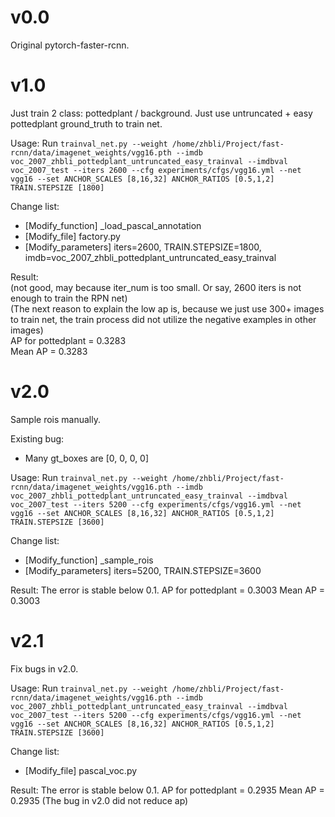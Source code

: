 # v0.0
Original pytorch-faster-rcnn.

# v1.0
Just train 2 class: pottedplant / background.
Just use untruncated + easy pottedplant ground_truth to train net.

Usage: Run `trainval_net.py --weight /home/zhbli/Project/fast-rcnn/data/imagenet_weights/vgg16.pth --imdb voc_2007_zhbli_pottedplant_untruncated_easy_trainval --imdbval voc_2007_test --iters 2600 --cfg experiments/cfgs/vgg16.yml --net vgg16 --set ANCHOR_SCALES [8,16,32] ANCHOR_RATIOS [0.5,1,2] TRAIN.STEPSIZE [1800]`

Change list:
- [Modify_function] _load_pascal_annotation
- [Modify_file] factory.py
- [Modify_parameters] iters=2600, TRAIN.STEPSIZE=1800, imdb=voc_2007_zhbli_pottedplant_untruncated_easy_trainval

Result:  
(not good, may because iter_num is too small. Or say, 2600 iters is not enough to train the RPN net)  
(The next reason to explain the low ap is, because we just use 300+ images to train net,  the train process did not utilize the negative examples in other images)  
AP for pottedplant = 0.3283  
Mean AP = 0.3283  

# v2.0
Sample rois manually.

Existing bug:  
- Many gt_boxes are [0, 0, 0, 0]

Usage: Run `trainval_net.py --weight /home/zhbli/Project/fast-rcnn/data/imagenet_weights/vgg16.pth --imdb voc_2007_zhbli_pottedplant_untruncated_easy_trainval --imdbval voc_2007_test --iters 5200 --cfg experiments/cfgs/vgg16.yml --net vgg16 --set ANCHOR_SCALES [8,16,32] ANCHOR_RATIOS [0.5,1,2] TRAIN.STEPSIZE [3600]`

Change list:
- [Modify_function] _sample_rois
- [Modify_parameters] iters=5200, TRAIN.STEPSIZE=3600

Result:
The error is stable below 0.1.
AP for pottedplant = 0.3003
Mean AP = 0.3003

# v2.1
Fix bugs in v2.0.

Usage: Run `trainval_net.py --weight /home/zhbli/Project/fast-rcnn/data/imagenet_weights/vgg16.pth --imdb voc_2007_zhbli_pottedplant_untruncated_easy_trainval --imdbval voc_2007_test --iters 5200 --cfg experiments/cfgs/vgg16.yml --net vgg16 --set ANCHOR_SCALES [8,16,32] ANCHOR_RATIOS [0.5,1,2] TRAIN.STEPSIZE [3600]`  

Change list:  
- [Modify_file] pascal_voc.py  

Result:
The error is stable below 0.1.
AP for pottedplant = 0.2935
Mean AP = 0.2935
(The bug in v2.0 did not reduce ap)
